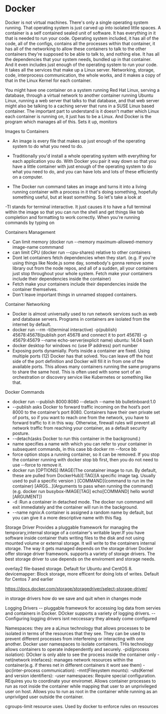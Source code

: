 # Docker

Docker is not virtual machines. There's only a single operating system running. That operating system is just carved up into isolated little spaces. A container is a self contained sealed unit of software. It has everything in it that is needed to run your code. Operating system included, it has all of the code, all of the configs, contains all the processes within that container, it has all of the networking to allow these containers to talk to the other containers they're supposed to be able to talk to, and nothing else. It has all the dependencies that your system needs, bundled up in that container. And it even includes just enough of the operating system to run your code. It takes all the services that make up a Linux server. Networking, storage, code, interprocess communication, the whole works, and it makes a copy of that in the Linux Kernel for each container.

You might have one container on a system running Red Hat Linux, serving a database, through a virtual network to another container running Ubuntu Linux, running a web server that talks to that database, and that web server might also be talking to a caching server that runs in a SUSE Linux based container. The important part to understand is it doesn't matter which Linux each container is running on, it just has to be a Linux. And Docker is the program which manages all of this. Sets it up, monitors

Images to Containers
- An image is every file that makes up just enough of the operating system to do what you need to do.
- Traditionally you'd install a whole operating system with everything for each application you do. With Docker you pair it way down so that you have a little container with just enough of the operating system to do what you need to do, and you can have lots and lots of these efficiently on a computer.

- The Docker run command takes an image and turns it into a living running container with a process in it that's doing something, hopefully something useful, but at least something. So let's take a look at

-TI stands for terminal interactive. It just causes it to have a full terminal within the image so that you can run the shell and get things like tab completion and formatting to work correctly. When you're running commands by typing on

Containers Management
- Can limit memory (docker run --memory maximum-allowed-memory image-name commmand
- can limit CPU (docker run --cpu-shares) relative to other containers
- Dont let containers fetch dependencies when they start. (e.g. If you're using things like Node.js some day, somebody's gonna remove some library out from the node repos, and all of a sudden, all your containers just stop throughout your whole system. Fetch make your containers include their dependencies inside the container)
- Fetch make your containers include their dependencies inside the container themselves.
- Don't leave important things in unnamed stopped containers. 

Container Networking
- Docker is almost universally used to run network services such as web and database servers. Programs in containers are isolated from the internet by default.
- docker run --rm -ti(terminal interactive) -p(publish) 45678:45678(publish port 45678 and connect it to port 45678) -p 45679:45679 --name echo-server(explicit name) ubuntu: 14.04 bash
- docker desktop for windows nc (use IP address) port number 
- Exposing ports dynamially. Ports inside a container are fixed. Using multiple ports (12) Docker has that solved. You can leave off the host side of the port definition and Docker will fill it in from one of the available ports. This allows many containers running the same programs to share the same host. This is often used with some sort of an orchestration or discovery service like Kubernetes or something like that. 

Docker Commands
- docker run --publish 8000:8080 --detach --name bb bulletinboard:1.0
- --publish asks Docker to forward traffic incoming on the host’s port 8000 to the container’s port 8080. Containers have their own private set of ports, so if you want to reach one from the network, you have to forward traffic to it in this way. Otherwise, firewall rules will prevent all network traffic from reaching your container, as a default security posture.
- --detach(asks Docker to run this container in the background.)
- name specifies a name with which you can refer to your container in subsequent commands, in this case bb
docker rm --force bb
- force option stops a running container, so it can be removed. If you stop the container running with docker stop bb first, then you do not need to use --force to remove it.
- docker run [OPTIONS] IMAGE(The conatainer image to run. By default, these are pulled from DockerHub)[:TAG](A specific image tag. Usually used to pull a specific version ) [COMMAND](command to run im the container) [ARGS...](Arguments to pass when running the command)
(e.g. docker run busybox-IMAGE[TAG] echo[COMMAND] hello world![ARGUMENT])
- -d :Run a container in detached mode. The docker run command will exit immediately and the container will run in the background.
- --name ngnix:A container is assigned a random name by default, but you can give it a more descriptive name with this flag.


Storage Driver
Provides a pluggable framework for managing the temporary,internal storage of a container's writable layer.If you have software inside container thats writing files to the disk and not using mounted volume or external storage. It will write to the containers internal storage. The way it gets managed depends on the storage driver 
Docker offer storage driver framework. supports a variety of storage drivers. The best storage driver to use depends on the enviroment and storage needs.

overlay2 file-based storage. Default for Ubuntu and CentOS 8.
devicemapper: Block storage, more efficent for doing lots of writes. Default for Centos 7 and earlier

https://docs.docker.com/storage/storagedriver/select-storage-driver/

in storage drivers how do we save and quit when in changes mode

Logging Drivers
-- pluggable framework for accessing log data from servies and containers in Docker. DOcker supports a variety of logging drivers.
--Configuring logging drivers isnt neccessary they already come configured

Namespaces: they are a aLinux technology that allows processes to be isolated in terms of the resources that they see. They can be used to prevent different processes from interfereing or interacting with one another. Docker user namespaces to isolate containers. THis technology allows containers to operate independently and securely.
-pid(process isolation): DOcker is only able to see the process inside the container only
-net(network intefaces): manages network resources within the container(e.g. if theres net in different containers it wont see them)
-ipc(inter-process communication):
-mnt(Filesystem mounts):
-uts(Kernel and version identifiers):
-user namespaces: Require special configuration. REquires you to coordinate your enviromet. Allows container processes to run as root inside the container while mapping that user to an unprivileged user on host.
Allows you to run as root in the container while running as an unprivilged user outside the container.

cgroups-limit resource uses. Used by docker to enforce rules on resources 

